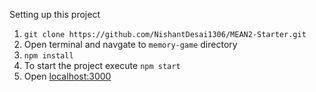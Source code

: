 Setting up this project

1. `git clone https://github.com/NishantDesai1306/MEAN2-Starter.git`
2. Open terminal and navgate to `memory-game` directory
3. `npm install`
4. To start the project execute `npm start`
5. Open [localhost:3000](https://localhost:3000)
